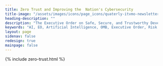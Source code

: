 ```yaml
---
title: Zero Trust and Improving the  Nation's Cybersecurity
title-image: "/assets/images/icons/page_icons/quaterly-itvmo-newsletter.svg"
heading-description: ""
description: "The Executive Order on Safe, Secure, and Trustworthy Development and Use of Artificial Intelligence (AI) sets in motion a wave of agency activity across the federal government. This impacts various agencies in specific ways, influencing their approach to AI development, use, and regulation. The Office of Management and Budget (OMB) plays a crucial role in the execution of the Executive Order through its coordinating, standard-setting, and oversight functions, and working with the ITVMO has outlined key components here."
keywords: "AI, EO, Artificial Intelligence, OMB, Executive Order, Risk Management, Oversight, Safe, Secure, Trustworthy"
layout: page
sidenav: false
redesign: true
mainpage: false
---
```

{% include zero-trust.html %}